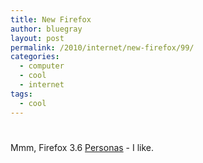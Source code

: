 ```yaml
---
title: New Firefox
author: bluegray
layout: post
permalink: /2010/internet/new-firefox/99/
categories:
  - computer
  - cool
  - internet
tags:
  - cool
---
```

# 

Mmm, Firefox 3.6 [Personas][1] - I like.

 [1]: http://www.getpersonas.com